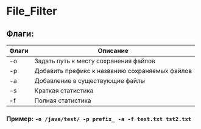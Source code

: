 # File_Filter


## Флаги:
| Флаги          | Описание                                       |
|----------------|------------------------------------------------|
| -o             | Задать путь к месту сохранения файлов          |
| -p             | Добавить префикс к названию сохраняемых файлов |
| -a             | Добавление в существующие файлы                |
| -s             | Краткая статистика                             |                            
| -f             | Полная статистика                              |

### Пример: ```-o /java/test/ -p prefix_ -a -f text.txt tst2.txt```    

